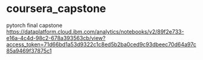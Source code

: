 # coursera_capstone

pytorch final capstone https://dataplatform.cloud.ibm.com/analytics/notebooks/v2/89f2e733-e16a-4c4d-98c2-678a393563cb/view?access_token=71d66bd1a53d9322c1c8ed5b2ba0ced9c93dbeec70d64a97c85a9469f37875c1
